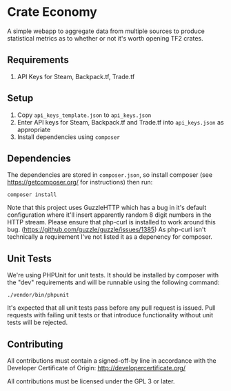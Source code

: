 # Crate Economy
A simple webapp to aggregate data from multiple sources to produce statistical metrics as to whether or not it's worth opening TF2 crates.

## Requirements

1. API Keys for Steam, Backpack.tf, Trade.tf

## Setup

1. Copy `api_keys_template.json` to `api_keys.json`
2. Enter API keys for Steam, Backpack.tf and Trade.tf into `api_keys.json` as appropriate
3. Install dependencies using `composer`

## Dependencies

The dependencies are stored in `composer.json`, so install composer (see https://getcomposer.org/ for instructions) then run:

```
composer install
```

Note that this project uses GuzzleHTTP which has a bug in it's default configuration where it'll insert apparently random 8 digit numbers in the HTTP stream. Please ensure that php-curl is installed to work around this bug. (https://github.com/guzzle/guzzle/issues/1385) As php-curl isn't technically a requirement I've not listed it as a depenency for composer.

## Unit Tests

We're using PHPUnit for unit tests. It should be installed by composer with the "dev" requirements and will be runnable using the following command:

```
./vendor/bin/phpunit
```

It's expected that all unit tests pass before any pull request is issued. Pull requests with failing unit tests or that introduce functionality without unit tests will be rejected.

## Contributing
All contributions must contain a signed-off-by line in accordance with the Developer Certificate of Origin: http://developercertificate.org/

All contributions must be licensed under the GPL 3 or later.
